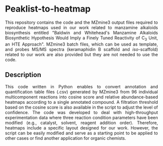 # Peaklist-to-heatmap
<p align="justify">This repository contains the code and the MZmine3 output files required to reproduce heatmaps used in our work related to manzamine alkaloids biosynthesis entitled "Baldwin and Whitehead's Manzamine Alkaloids Biosynthetic Hypothesis Would Imply a Finely Tuned Reactivity of C<sub>3</sub> Unit, an HTE Approach". MZmine3 batch files, which can be used as template, and probes MS/MS spectra (keramaphidin B scaffold and <i>iso</i>-scaffold) related to our work are also provided but they are not needed to use the code.</p>

## Description
<p align="justify">This code written in Python enables to convert annotation and quantification table files (.csv) generated by MZmine3 from 96 individual multicomponent reactions into cosine score and relative abundance-based heatmaps according to a single annotated compound. A filtration threshold based on the cosine score is also available in the script to adjust the level of confidence. The code was developed to deal with high-throughput experimentation data where three reaction condition parameters have been modified (e.g., catalyst, solvent, reagent addition order). Therefore, heatmaps include a specific layout designed for our work. However, the script can be easily modified and serve as a starting point to be applied to other cases or find another application for organic chemists.</p>
